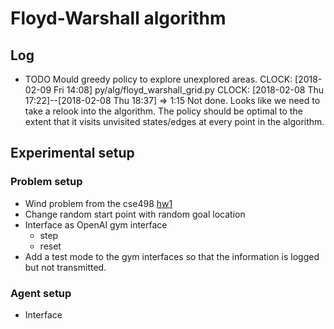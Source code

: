 # Floyd-Warshall algorithm

## Log
* TODO Mould greedy policy to explore unexplored areas.
  CLOCK: [2018-02-09 Fri 14:08]
  py/alg/floyd_warshall_grid.py
  CLOCK: [2018-02-08 Thu 17:22]--[2018-02-08 Thu 18:37] =>  1:15
  Not done. Looks like we need to take a relook into the algorithm.
  The policy should be optimal to the extent that it visits unvisited
  states/edges at every point in the algorithm.


## Experimental setup

### Problem setup
* Wind problem from the cse498
[hw1](./hw1.jpg)
* Change random start point with random goal location
* Interface as OpenAI gym interface
    + step
    + reset
* Add a test mode to the gym interfaces so that the information is logged but not transmitted.

### Agent setup
* Interface

